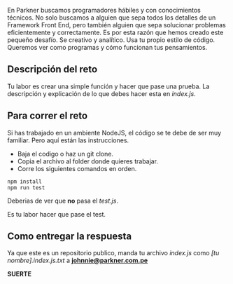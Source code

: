 En Parkner buscamos programadores hábiles y con conocimientos técnicos. No solo buscamos a alguien que sepa todos los detalles de un Framework Front End, pero también alguien que sepa solucionar problemas eficientemente y correctamente.
Es por esta razón que hemos creado este pequeño desafío. Se creativo y analítico. Usa tu propio estilo de código. Queremos ver como programas y cómo funcionan tus pensamientos.

## Descripción del reto

Tu labor es crear una simple función y hacer que pase una prueba. La descripción y explicación de lo que debes hacer esta en _index.js_.

## Para correr el reto

Si has trabajado en un ambiente NodeJS, el código se te debe de ser muy familiar. Pero aquí están las instrucciones.

- Baja el codigo o haz un git clone.
- Copia el archivo al folder donde quieres trabajar.
- Corre los siguientes comandos en orden.
```
npm install
npm run test
```

Deberias de ver que **no** pasa el _test.js_.

Es tu labor hacer que pase el test.

## Como entregar la respuesta

Ya que este es un repositorio publico, manda tu archivo _index.js_ como _[tu nombre].index.js.txt_ a **johnnie@parkner.com.pe**

**SUERTE**
